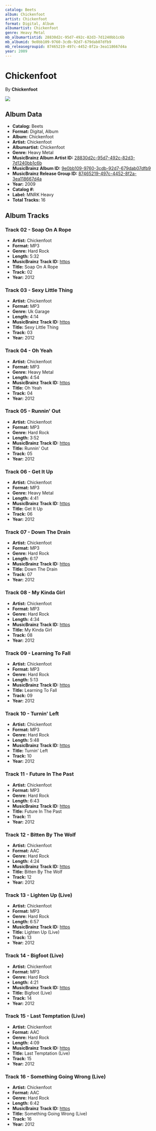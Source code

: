 ```yaml
---
catalog: Beets
album: Chickenfoot
artist: Chickenfoot
format: Digital, Album
albumartist: Chickenfoot
genre: Heavy Metal
mb_albumartistid: 28830d2c-95d7-492c-82d3-7d1240bb1c6b
mb_albumid: 9e0bb109-9760-3cdb-92d7-679dab07dfb9
mb_releasegroupid: 87465219-497c-4452-8f2a-3ea118667d4a
year: 2009
---
```


# Chickenfoot

By **Chickenfoot**

![](../../assets/beetscovers/Chickenfoot-Chickenfoot.jpg)

## Album Data

- **Catalog:** Beets
- **Format:** Digital, Album
- **Album:** Chickenfoot
- **Artist:** Chickenfoot
- **Albumartist:** Chickenfoot
- **Genre:** Heavy Metal
- **MusicBrainz Album Artist ID:** [28830d2c-95d7-492c-82d3-7d1240bb1c6b](https://musicbrainz.org/artist/28830d2c-95d7-492c-82d3-7d1240bb1c6b)
- **MusicBrainz Album ID:** [9e0bb109-9760-3cdb-92d7-679dab07dfb9](https://musicbrainz.org/release/9e0bb109-9760-3cdb-92d7-679dab07dfb9)
- **MusicBrainz Release Group ID:** [87465219-497c-4452-8f2a-3ea118667d4a](https://musicbrainz.org/release-group/87465219-497c-4452-8f2a-3ea118667d4a)
- **Year:** 2009
- **Catalog #:** 
- **Label:** MNRK Heavy
- **Total Tracks:** 16

## Album Tracks

### Track 02 - Soap On A Rope

- **Artist:** Chickenfoot
- **Format:** MP3
- **Genre:** Hard Rock
- **Length:** 5:32
- **MusicBrainz Track ID:** [https](https://musicbrainz.org/recording/https)
- **Title:** Soap On A Rope
- **Track:** 02
- **Year:** 2012

### Track 03 - Sexy Little Thing

- **Artist:** Chickenfoot
- **Format:** MP3
- **Genre:** Uk Garage
- **Length:** 4:14
- **MusicBrainz Track ID:** [https](https://musicbrainz.org/recording/https)
- **Title:** Sexy Little Thing
- **Track:** 03
- **Year:** 2012

### Track 04 - Oh Yeah

- **Artist:** Chickenfoot
- **Format:** MP3
- **Genre:** Heavy Metal
- **Length:** 4:54
- **MusicBrainz Track ID:** [https](https://musicbrainz.org/recording/https)
- **Title:** Oh Yeah
- **Track:** 04
- **Year:** 2012

### Track 05 - Runnin' Out

- **Artist:** Chickenfoot
- **Format:** MP3
- **Genre:** Hard Rock
- **Length:** 3:52
- **MusicBrainz Track ID:** [https](https://musicbrainz.org/recording/https)
- **Title:** Runnin' Out
- **Track:** 05
- **Year:** 2012

### Track 06 - Get It Up

- **Artist:** Chickenfoot
- **Format:** MP3
- **Genre:** Heavy Metal
- **Length:** 4:41
- **MusicBrainz Track ID:** [https](https://musicbrainz.org/recording/https)
- **Title:** Get It Up
- **Track:** 06
- **Year:** 2012

### Track 07 - Down The Drain

- **Artist:** Chickenfoot
- **Format:** MP3
- **Genre:** Hard Rock
- **Length:** 6:17
- **MusicBrainz Track ID:** [https](https://musicbrainz.org/recording/https)
- **Title:** Down The Drain
- **Track:** 07
- **Year:** 2012

### Track 08 - My Kinda Girl

- **Artist:** Chickenfoot
- **Format:** MP3
- **Genre:** Hard Rock
- **Length:** 4:34
- **MusicBrainz Track ID:** [https](https://musicbrainz.org/recording/https)
- **Title:** My Kinda Girl
- **Track:** 08
- **Year:** 2012

### Track 09 - Learning To Fall

- **Artist:** Chickenfoot
- **Format:** MP3
- **Genre:** Hard Rock
- **Length:** 5:13
- **MusicBrainz Track ID:** [https](https://musicbrainz.org/recording/https)
- **Title:** Learning To Fall
- **Track:** 09
- **Year:** 2012

### Track 10 - Turnin' Left

- **Artist:** Chickenfoot
- **Format:** MP3
- **Genre:** Hard Rock
- **Length:** 5:48
- **MusicBrainz Track ID:** [https](https://musicbrainz.org/recording/https)
- **Title:** Turnin' Left
- **Track:** 10
- **Year:** 2012

### Track 11 - Future In The Past

- **Artist:** Chickenfoot
- **Format:** MP3
- **Genre:** Hard Rock
- **Length:** 6:43
- **MusicBrainz Track ID:** [https](https://musicbrainz.org/recording/https)
- **Title:** Future In The Past
- **Track:** 11
- **Year:** 2012

### Track 12 - Bitten By The Wolf

- **Artist:** Chickenfoot
- **Format:** AAC
- **Genre:** Hard Rock
- **Length:** 4:24
- **MusicBrainz Track ID:** [https](https://musicbrainz.org/recording/https)
- **Title:** Bitten By The Wolf
- **Track:** 12
- **Year:** 2012

### Track 13 - Lighten Up (Live)

- **Artist:** Chickenfoot
- **Format:** MP3
- **Genre:** Hard Rock
- **Length:** 6:57
- **MusicBrainz Track ID:** [https](https://musicbrainz.org/recording/https)
- **Title:** Lighten Up (Live)
- **Track:** 13
- **Year:** 2012

### Track 14 - Bigfoot (Live)

- **Artist:** Chickenfoot
- **Format:** MP3
- **Genre:** Hard Rock
- **Length:** 4:21
- **MusicBrainz Track ID:** [https](https://musicbrainz.org/recording/https)
- **Title:** Bigfoot (Live)
- **Track:** 14
- **Year:** 2012

### Track 15 - Last Temptation (Live)

- **Artist:** Chickenfoot
- **Format:** AAC
- **Genre:** Hard Rock
- **Length:** 4:09
- **MusicBrainz Track ID:** [https](https://musicbrainz.org/recording/https)
- **Title:** Last Temptation (Live)
- **Track:** 15
- **Year:** 2012

### Track 16 - Something Going Wrong (Live)

- **Artist:** Chickenfoot
- **Format:** AAC
- **Genre:** Hard Rock
- **Length:** 6:42
- **MusicBrainz Track ID:** [https](https://musicbrainz.org/recording/https)
- **Title:** Something Going Wrong (Live)
- **Track:** 16
- **Year:** 2012

